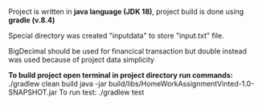 Project is written in **java language (JDK 18)**, project build is done using **gradle (v.8.4)**

Special directory was created "inputdata" to store "input.txt" file.

BigDecimal should be used for financical transaction but double instead was used because of project data simplicity

**To build project open terminal in project directory run commands:**
./gradlew clean build 
java -jar build/libs/HomeWorkAssignmentVinted-1.0-SNAPSHOT.jar
To run test:
./gradlew test 
